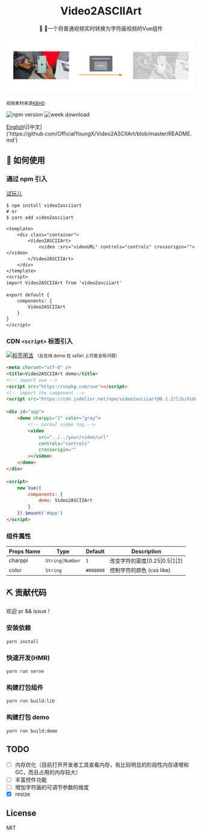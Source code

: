 <h1 align="center">Video2ASCIIArt</h1>
<p align="center">🎥 🎨一个将普通视频实时转换为字符画视频的Vue组件</p>

<div align=center><img src="https://raw.githubusercontent.com/OfficialYoungX/Video2ASCIIArt/master/src/assets/showcase.png"/></div>

<small>视频素材来源[KBHD](https://www.youtube.com/watch?v=OoY7zp8GkLI&t=2s)</small>

![npm version](https://img.shields.io/npm/v/video2asciiart?style=flat-square)
![week download](https://img.shields.io/npm/dw/video2asciiart?style=flat-square)

[English]('https://github.com/OfficialYoungX/Video2ASCIIArt/blob/master/README-en.md')\|[中文]('https://github.com/OfficialYoungX/Video2ASCIIArt/blob/master/README.md')

## 📒 如何使用

### 通过 npm 引入

[试玩儿](https://officialyoungx.github.io/Video2ASCIIArt/dist/)

```shell
$ npm install video2asciiart
# or
$ yarn add video2asciiart
```

```vue
<template>
    <div class="container">
        <Video2ASCIIArt>
            <video :src="videoURL" controls="controls" crossorigin=""></video>
        </Video2ASCIIArt>
    </div>
</template>
<script>
import Video2ASCIIArt from 'video2asciiart'

export default {
    components: {
        Video2ASCIIArt
    }
}
</script>
```

### CDN `<script>` 标签引入

[![标签用法](https://codesandbox.io/static/img/play-codesandbox.svg)](https://codesandbox.io/s/static-rnxe4?fontsize=14)
<small>（此在线 demo 在 safari 上可能会有问题）</small>

```html
<meta charset="utf-8" />
<title>Video2ASCIIArt demo</title>
<!-- import vue -->
<script src="https://unpkg.com/vue"></script>
<!-- import the component -->
<script src="https://cdn.jsdelivr.net/npm/video2asciiart@0.1.2/lib/Video2ASCIIArt.umd.js"></script>

<div id="app">
    <demo charppi="2" color="gray">
        <!-- normal video tag -->
        <video
            src="../../your/video/url"
            controls="controls"
            crossorigin=""
        ></video>
    </demo>
</div>

<script>
    new Vue({
        components: {
            demo: Video2ASCIIArt
        }
    }).$mount('#app')
</script>
```

### 组件属性

| Props Name | Type             | Default   | Description                     |
| ---------- | ---------------- | --------- | ------------------------------- |
| charppi    | `String\|Number` | `1`       | 改变字符的密度[0.25\|0.5\|1\|2] |
| color      | `String`         | `#000000` | 控制字符的颜色 (css like)       |

## ⛏️ 贡献代码

欢迎 pr && issue！

### 安装依赖

```
yarn install
```

### 快速开发(HMR)

```
yarn run serve
```

### 构建打包组件

```
yarn run build:lib
```

### 构建打包 demo

```
yarn run build:demo
```

## TODO

-   [ ] 内存优化（目前打开开发者工具查看内存，有比较明显的阶段性内存递增和 GC，而且占用的内存较大）
-   [ ] 丰富控件功能
-   [ ] 增加字符画的可调节参数的维度
-   [x] resize

## License

MIT
